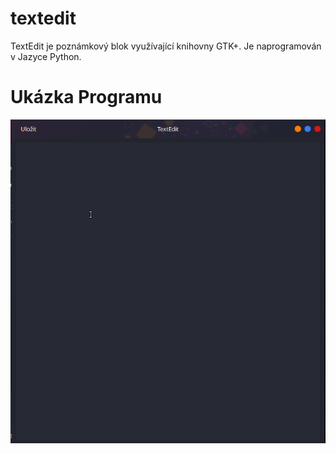 # textedit
TextEdit je poznámkový blok využívající knihovny GTK+. Je naprogramován v Jazyce Python.

# Ukázka Programu
![Ukázka Programu](https://github.com/vikdevelop/textedit/blob/main/src/img/textedit.png)
